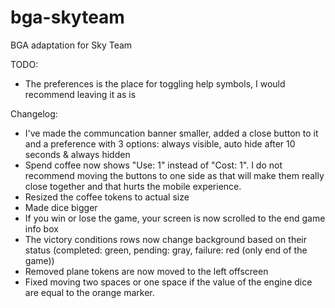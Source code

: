 # bga-skyteam
BGA adaptation for Sky Team

TODO:
- The preferences is the place for toggling help symbols, I would recommend leaving it as is

Changelog:
- I've made the communcation banner smaller, added a close button to it and a preference with 3 options: always visible, auto hide after 10 seconds & always hidden
- Spend coffee now shows "Use: 1" instead of "Cost: 1". I do not recommend moving the buttons to one side as that will make them really close together and that hurts the mobile experience.
- Resized the coffee tokens to actual size
- Made dice bigger
- If you win or lose the game, your screen is now scrolled to the end game info box
- The victory conditions rows now change background based on their status (completed: green, pending: gray, failure: red (only end of the game))
- Removed plane tokens are now moved to the left offscreen
- Fixed moving two spaces or one space if the value of the engine dice are equal to the orange marker.

